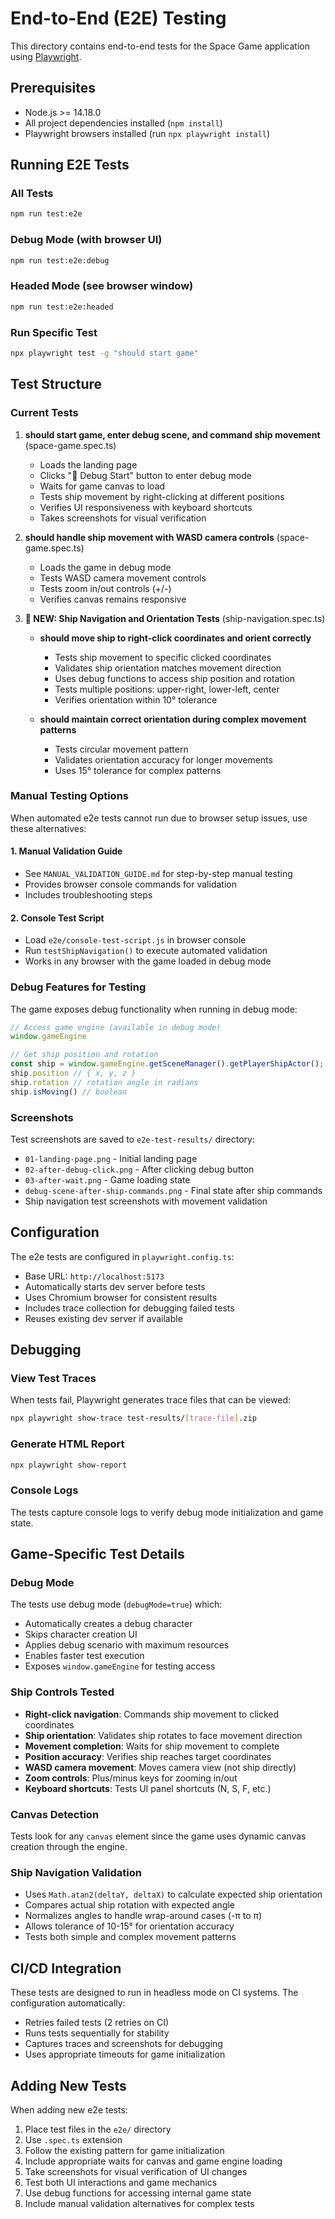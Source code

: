 # End-to-End (E2E) Testing

This directory contains end-to-end tests for the Space Game application using [Playwright](https://playwright.dev/).

## Prerequisites

- Node.js >= 14.18.0
- All project dependencies installed (`npm install`)
- Playwright browsers installed (run `npx playwright install`)

## Running E2E Tests

### All Tests
```bash
npm run test:e2e
```

### Debug Mode (with browser UI)
```bash
npm run test:e2e:debug
```

### Headed Mode (see browser window)
```bash
npm run test:e2e:headed
```

### Run Specific Test
```bash
npx playwright test -g "should start game"
```

## Test Structure

### Current Tests

1. **should start game, enter debug scene, and command ship movement** (space-game.spec.ts)
   - Loads the landing page
   - Clicks "🔧 Debug Start" button to enter debug mode
   - Waits for game canvas to load
   - Tests ship movement by right-clicking at different positions
   - Verifies UI responsiveness with keyboard shortcuts
   - Takes screenshots for visual verification

2. **should handle ship movement with WASD camera controls** (space-game.spec.ts)
   - Loads the game in debug mode
   - Tests WASD camera movement controls
   - Tests zoom in/out controls (+/-)
   - Verifies canvas remains responsive

3. **🚀 NEW: Ship Navigation and Orientation Tests** (ship-navigation.spec.ts)
   - **should move ship to right-click coordinates and orient correctly**
     - Tests ship movement to specific clicked coordinates
     - Validates ship orientation matches movement direction
     - Uses debug functions to access ship position and rotation
     - Tests multiple positions: upper-right, lower-left, center
     - Verifies orientation within 10° tolerance
   
   - **should maintain correct orientation during complex movement patterns**
     - Tests circular movement pattern
     - Validates orientation accuracy for longer movements
     - Uses 15° tolerance for complex patterns

### Manual Testing Options

When automated e2e tests cannot run due to browser setup issues, use these alternatives:

#### 1. Manual Validation Guide
- See `MANUAL_VALIDATION_GUIDE.md` for step-by-step manual testing
- Provides browser console commands for validation
- Includes troubleshooting steps

#### 2. Console Test Script
- Load `e2e/console-test-script.js` in browser console
- Run `testShipNavigation()` to execute automated validation
- Works in any browser with the game loaded in debug mode

### Debug Features for Testing

The game exposes debug functionality when running in debug mode:

```javascript
// Access game engine (available in debug mode)
window.gameEngine

// Get ship position and rotation
const ship = window.gameEngine.getSceneManager().getPlayerShipActor();
ship.position // { x, y, z }
ship.rotation // rotation angle in radians
ship.isMoving() // boolean
```

### Screenshots

Test screenshots are saved to `e2e-test-results/` directory:
- `01-landing-page.png` - Initial landing page
- `02-after-debug-click.png` - After clicking debug button
- `03-after-wait.png` - Game loading state
- `debug-scene-after-ship-commands.png` - Final state after ship commands
- Ship navigation test screenshots with movement validation

## Configuration

The e2e tests are configured in `playwright.config.ts`:
- Base URL: `http://localhost:5173`
- Automatically starts dev server before tests
- Uses Chromium browser for consistent results
- Includes trace collection for debugging failed tests
- Reuses existing dev server if available

## Debugging

### View Test Traces
When tests fail, Playwright generates trace files that can be viewed:
```bash
npx playwright show-trace test-results/[trace-file].zip
```

### Generate HTML Report
```bash
npx playwright show-report
```

### Console Logs
The tests capture console logs to verify debug mode initialization and game state.

## Game-Specific Test Details

### Debug Mode
The tests use debug mode (`debugMode=true`) which:
- Automatically creates a debug character
- Skips character creation UI
- Applies debug scenario with maximum resources
- Enables faster test execution
- Exposes `window.gameEngine` for testing access

### Ship Controls Tested
- **Right-click navigation**: Commands ship movement to clicked coordinates
- **Ship orientation**: Validates ship rotates to face movement direction
- **Movement completion**: Waits for ship movement to complete
- **Position accuracy**: Verifies ship reaches target coordinates
- **WASD camera movement**: Moves camera view (not ship directly)  
- **Zoom controls**: Plus/minus keys for zooming in/out
- **Keyboard shortcuts**: Tests UI panel shortcuts (N, S, F, etc.)

### Canvas Detection
Tests look for any `canvas` element since the game uses dynamic canvas creation through the engine.

### Ship Navigation Validation
- Uses `Math.atan2(deltaY, deltaX)` to calculate expected ship orientation
- Compares actual ship rotation with expected angle
- Normalizes angles to handle wrap-around cases (-π to π)
- Allows tolerance of 10-15° for orientation accuracy
- Tests both simple and complex movement patterns

## CI/CD Integration

These tests are designed to run in headless mode on CI systems. The configuration automatically:
- Retries failed tests (2 retries on CI)
- Runs tests sequentially for stability
- Captures traces and screenshots for debugging
- Uses appropriate timeouts for game initialization

## Adding New Tests

When adding new e2e tests:
1. Place test files in the `e2e/` directory
2. Use `.spec.ts` extension
3. Follow the existing pattern for game initialization
4. Include appropriate waits for canvas and game engine loading
5. Take screenshots for visual verification of UI changes
6. Test both UI interactions and game mechanics
7. Use debug functions for accessing internal game state
8. Include manual validation alternatives for complex tests